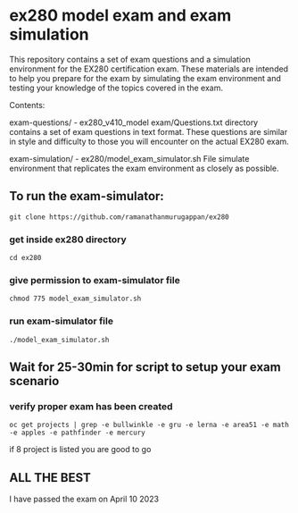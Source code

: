 # ex280 model exam and  exam simulation

This repository contains a set of exam questions and a simulation environment for the EX280 certification exam. These materials are intended to help you prepare for the exam by simulating the exam environment and testing your knowledge of the topics covered in the exam.

Contents:

exam-questions/ - ex280_v410_model exam/Questions.txt directory contains a set of exam questions in text format. These questions are similar in style and difficulty to those you will encounter on the actual EX280 exam.

exam-simulation/ - ex280/model_exam_simulator.sh File simulate environment that replicates the exam environment as closely as possible. 

## To run the exam-simulator:
```shell
git clone https://github.com/ramanathanmurugappan/ex280
```
### get inside ex280 directory
```shell
cd ex280
```
### give permission to exam-simulator file
```shell
chmod 775 model_exam_simulator.sh
```
### run exam-simulator file
```shell
./model_exam_simulator.sh
```
## Wait for 25-30min for script to setup your exam scenario

### verify proper exam has been created
```shell
oc get projects | grep -e bullwinkle -e gru -e lerna -e area51 -e math -e apples -e pathfinder -e mercury
```
if 8 project is listed you are good to go

## ALL THE BEST 

I have passed the exam on April 10 2023

